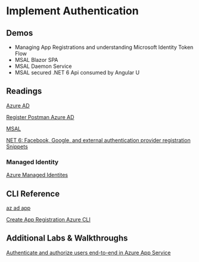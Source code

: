 # Implement Authentication

## Demos

- Managing App Registrations and understanding Microsoft Identity Token Flow
- MSAL Blazor SPA
- MSAL Daemon Service
- MSAL secured .NET 6 Api consumed by Angular U

## Readings

[Azure AD](https://docs.microsoft.com/de-at/azure/active-directory/fundamentals/active-directory-whatis)

[Register Postman Azure AD](https://docs.microsoft.com/en-us/azure/digital-twins/how-to-configure-postman)

[MSAL](https://docs.microsoft.com/en-us/azure/active-directory/develop/reference-v2-libraries)

[NET 6: Facebook, Google, and external authentication provider registration Snippets](https://docs.microsoft.com/en-us/aspnet/core/security/authentication/social/?view=aspnetcore-3.1&tabs=visual-studio)

### Managed Identity

[Azure Managed Identites](https://docs.microsoft.com/en-us/azure/active-directory/managed-identities-azure-resources/)

## CLI Reference

[az ad app](https://docs.microsoft.com/en-us/cli/azure/ad/app?view=azure-cli-latest)

[Create App Registration Azure CLI](https://docs.microsoft.com/en-us/cli/azure/ad/app?view=azure-cli-latest#az-ad-app-create)

## Additional Labs & Walkthroughs

[Authenticate and authorize users end-to-end in Azure App Service](https://docs.microsoft.com/en-us/azure/app-service/app-service-web-tutorial-auth-aad)
